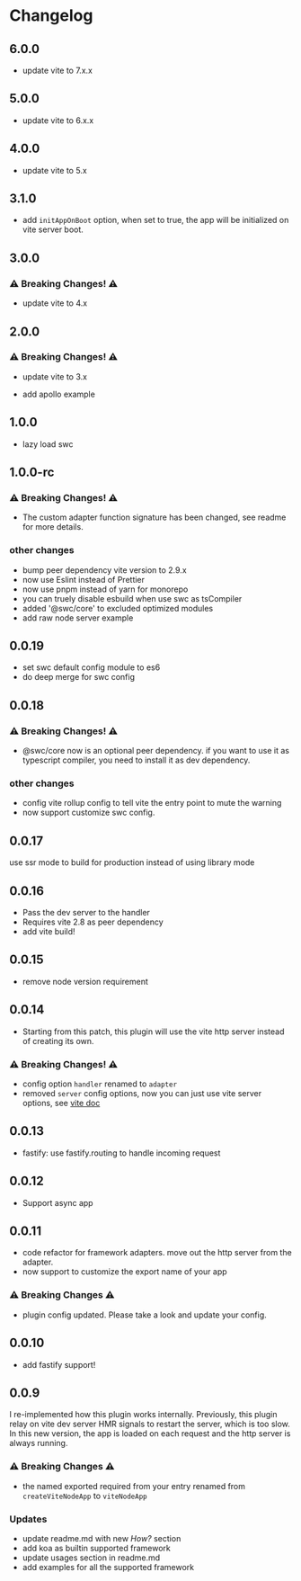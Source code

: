 # Changelog

## 6.0.0
- update vite to 7.x.x

## 5.0.0
- update vite to 6.x.x

## 4.0.0
- update vite to 5.x

## 3.1.0
- add `initAppOnBoot` option, when set to true, the app will be initialized on vite server boot.

## 3.0.0
### ⚠️ **Breaking Changes!** ⚠️
- update vite to 4.x

## 2.0.0
### ⚠️ **Breaking Changes!** ⚠️
- update vite to 3.x

- add apollo example

## 1.0.0
- lazy load swc

## 1.0.0-rc
### ⚠️ **Breaking Changes!** ⚠️
- The custom adapter function signature has been changed, see readme for more details.
### other changes
- bump peer dependency vite version to 2.9.x
- now use Eslint instead of Prettier
- now use pnpm instead of yarn for monorepo
- you can truely disable esbuild when use swc as tsCompiler
- added '@swc/core' to excluded optimized modules
- add raw node server example

## 0.0.19
- set swc default config module to es6
- do deep merge for swc config

## 0.0.18
### ⚠️ **Breaking Changes!** ⚠️
- @swc/core now is an optional peer dependency. if you want to use it as typescript compiler, you need to install it as dev dependency.

### other changes
- config vite rollup config to tell vite the entry point to mute the warning
- now support customize swc config.

## 0.0.17
use ssr mode to build for production instead of using library mode
## 0.0.16

- Pass the dev server to the handler
- Requires vite 2.8 as peer dependency
- add vite build!

## 0.0.15

- remove node version requirement

## 0.0.14

- Starting from this patch, this plugin will use the vite http server instead of creating its own.

### ⚠️ **Breaking Changes!** ⚠️

- config option `handler` renamed to `adapter`
- removed `server` config options, now you can just use vite server options, see [vite doc](https://vitejs.dev/config/#server-host)

## 0.0.13

- fastify: use fastify.routing to handle incoming request

## 0.0.12

- Support async app

## 0.0.11

- code refactor for framework adapters. move out the http server from the adapter.
- now support to customize the export name of your app

### ⚠️ **Breaking Changes** ⚠️

- plugin config updated. Please take a look and update your config.

## 0.0.10

- add fastify support!

## 0.0.9

I re-implemented how this plugin works internally. Previously, this plugin relay on vite dev server HMR signals to restart the server, which is too slow. In this new version, the app is loaded on each request and the http server is always running.

### ⚠️ **Breaking Changes** ⚠️

- the named exported required from your entry renamed from `createViteNodeApp` to `viteNodeApp`

### **Updates**

- update readme.md with new _How?_ section
- add koa as builtin supported framework
- update usages section in readme.md
- add examples for all the supported framework
